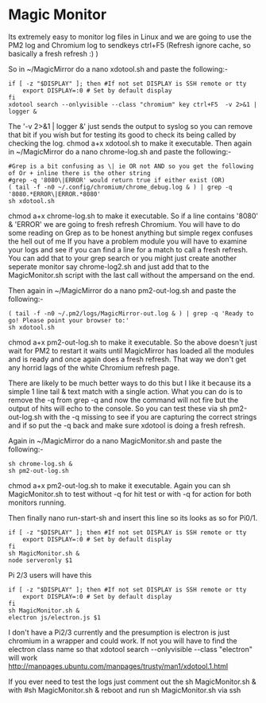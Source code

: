 # Magic Monitor
Its extremely easy to monitor log files in Linux and we are going to use the PM2 log and Chromium log to sendkeys ctrl+F5 (Refresh ignore cache, so basically a fresh refresh :) )

So in ~/MagicMirror do a nano xdotool.sh and paste the following:-
```
if [ -z "$DISPLAY" ]; then #If not set DISPLAY is SSH remote or tty
	export DISPLAY=:0 # Set by default display
fi
xdotool search --onlyvisible --class "chromium" key ctrl+F5  -v 2>&1 | logger &
```
The '-v 2>&1 | logger &' just sends the output to syslog so you can remove that bit if you wish but for testing its good to check its being called by checking the log.
chmod a+x xdotool.sh to make it executable.
Then again in ~/MagicMirror do a nano chrome-log.sh and paste the following:-
```
#Grep is a bit confusing as \| ie OR not AND so you get the following of Or + inline there is the other string
#grep -q '8080\|ERROR' would return true if either exist (OR)
( tail -f -n0 ~/.config/chromium/chrome_debug.log & ) | grep -q '8080.*ERROR\|ERROR.*8080'
sh xdotool.sh
```
chmod a+x chrome-log.sh to make it executable.
So if a line contains '8080' & 'ERROR' we are going to fresh refresh Chromium.
You will have to do some reading on Grep as to be honest anything but simple regex confuses the hell out of me
If you have a problem module you will have to examine your logs and see if you can find a line for a match to call a fresh refresh.
You can add that to your grep search or you might just create another seperate monitor say chrome-log2.sh and just add that to the MagicMonitor.sh script with the last call without the ampersand on the end.
 
Then again in ~/MagicMirror do a nano pm2-out-log.sh and paste the following:-
```
( tail -f -n0 ~/.pm2/logs/MagicMirror-out.log & ) | grep -q 'Ready to go! Please point your browser to:'
sh xdotool.sh
```
chmod a+x pm2-out-log.sh to make it executable.
So the above doesn't just wait for PM2 to restart it waits until MagicMirror has loaded all the modules and is ready and once again does a fresh refresh.
That way we don't get any horrid lags of the white Chromium refresh page.

There are likely to be much better ways to do this but I like it because its a simple 1 line tail & text match with a single action.
What you can do is to remove the -q from grep -q and now the command will not fire but the output of hits will echo to the console.
So you can test these via sh pm2-out-log.sh with the -q missing to see if you are capturing the correct strings and if so put the -q back and make sure xdotool is doing a fresh refresh.

Again in ~/MagicMirror do a nano MagicMonitor.sh and paste the following:-
```
sh chrome-log.sh &
sh pm2-out-log.sh
```
chmod a+x pm2-out-log.sh to make it executable.
Again you can sh MagicMonitor.sh to test without -q for hit test or with -q for action for both monitors running.

Then finally nano run-start-sh and insert this line so its looks as so for Pi0/1.
```
if [ -z "$DISPLAY" ]; then #If not set DISPLAY is SSH remote or tty
	export DISPLAY=:0 # Set by default display
fi
sh MagicMonitor.sh &
node serveronly $1
```
Pi 2/3 users will have this
```
if [ -z "$DISPLAY" ]; then #If not set DISPLAY is SSH remote or tty
	export DISPLAY=:0 # Set by default display
fi
sh MagicMonitor.sh &
electron js/electron.js $1
```
I don't have a Pi2/3 currently and the presumption is electron is just chromium in a wrapper and could work.
If not you will have to find the electron class name so that xdotool search --onlyvisible --class "electron" will work
http://manpages.ubuntu.com/manpages/trusty/man1/xdotool.1.html

If you ever need to test the logs just comment out the sh MagicMonitor.sh & with #sh MagicMonitor.sh & reboot and run sh MagicMonitor.sh via ssh

